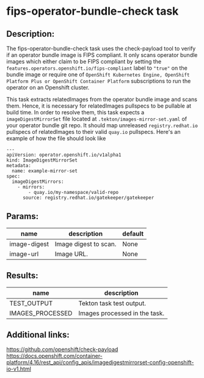 # fips-operator-bundle-check task

## Description:
The fips-operator-bundle-check task uses the check-payload tool to verify if an operator bundle image is FIPS compliant.
It only scans operator bundle images which either claim to be FIPS compliant by setting the `features.operators.openshift.io/fips-compliant`
label to `"true"` on the bundle image or require one of `OpenShift Kubernetes Engine, OpenShift Platform Plus or OpenShift Container Platform`
subscriptions to run the operator on an Openshift cluster. 

This task extracts relatedImages from the operator bundle image and scans them. Hence, it is necessary for relatedImages pullspecs to be
pullable at build time. In order to resolve them, this task expects a `imageDigestMirrorSet` file located at `.tekton/images-mirror-set.yaml` of your operator bundle git repo. It should map unreleased `registry.redhat.io` pullspecs of relatedImages to their valid `quay.io` pullspecs. Here's an example of how the file should look like

```
---
apiVersion: operator.openshift.io/v1alpha1
kind: ImageDigestMirrorSet
metadata:
  name: example-mirror-set
spec:
  imageDigestMirrors:
    - mirrors:
        - quay.io/my-namespace/valid-repo
      source: registry.redhat.io/gatekeeper/gatekeeper
```

## Params:

| name                     | description                                                            | default       |
|--------------------------|------------------------------------------------------------------------|---------------|
| image-digest             | Image digest to scan.                                                  | None          |
| image-url                | Image URL.                                                             | None          |

## Results:

| name               | description                  |
|--------------------|------------------------------|
| TEST_OUTPUT        | Tekton task test output.     |
| IMAGES_PROCESSED   | Images processed in the task.|


## Additional links:
https://github.com/openshift/check-payload
https://docs.openshift.com/container-platform/4.16/rest_api/config_apis/imagedigestmirrorset-config-openshift-io-v1.html
